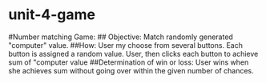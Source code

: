 # unit-4-game
#Number matching Game: ## Objective: Match randomly generated "computer" value. ##How: User my choose from several buttons. Each button is assigned a random value. User, then clicks each button to achieve sum of "computer value ##Determination of win or loss: User wins when she achieves sum without going over within the given number of chances.
